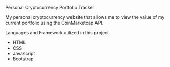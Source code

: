 Personal Cryptocurrency Portfolio Tracker

My personal cryptocurrency website that allows me to view the value of my current portfolio using the CoinMarketcap API. 

Languages and Framework utilized in this project
- HTML
- CSS
- Javascript
- Bootstrap 
